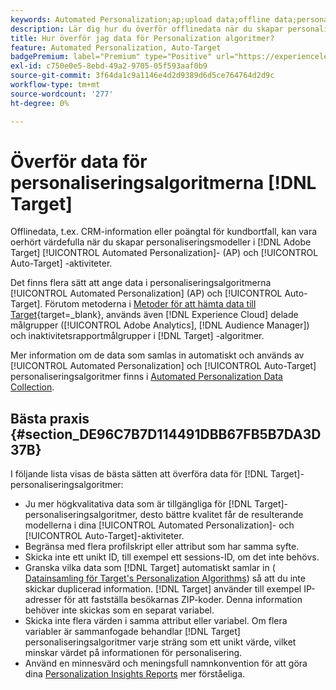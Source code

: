 ```yaml
---
keywords: Automated Personalization;ap;upload data;offline data;personaliseringsalgoritm;auto target;auto target;best practices
description: Lär dig hur du överför offlinedata när du skapar personaliseringsmodeller i  [!DNL Adobe Target] [!UICONTROL Automated Personalization]- (AP) och [!UICONTROL Auto-Target]-aktiviteter.
title: Hur överför jag data för Personalization algoritmer?
feature: Automated Personalization, Auto-Target
badgePremium: label="Premium" type="Positive" url="https://experienceleague.adobe.com/docs/target/using/introduction/intro.html?lang=sv-SE#premium newtab=true" tooltip="Se vad som ingår i Target Premium."
exl-id: c750e0e5-8ebd-49a2-9705-05f593aaf0b9
source-git-commit: 3f64da1c9a1146e4d2d9389d6d5ce764764d2d9c
workflow-type: tm+mt
source-wordcount: '277'
ht-degree: 0%

---
```


# Överför data för personaliseringsalgoritmerna [!DNL Target]

Offlinedata, t.ex. CRM-information eller poängtal för kundbortfall, kan vara oerhört värdefulla när du skapar personaliseringsmodeller i [!DNL Adobe Target] [!UICONTROL Automated Personalization]- (AP) och [!UICONTROL Auto-Target] -aktiviteter.

Det finns flera sätt att ange data i personaliseringsalgoritmerna [!UICONTROL Automated Personalization] (AP) och [!UICONTROL Auto-Target]. Förutom metoderna i [Metoder för att hämta data till Target](https://experienceleague.adobe.com/docs/target-dev/developer/implementation/methods/methods-to-get-data-into-target.html?lang=sv-SE){target=_blank}, används även [!DNL Experience Cloud] delade målgrupper ([!UICONTROL Adobe Analytics], [!DNL Audience Manager]) och inaktivitetsrapportmålgrupper i [!DNL Target] -algoritmer.

Mer information om de data som samlas in automatiskt och används av [!UICONTROL Automated Personalization] och [!UICONTROL Auto-Target] personaliseringsalgoritmer finns i [Automated Personalization Data Collection](/help/main/c-activities/t-automated-personalization/ap-data.md).

## Bästa praxis {#section_DE96C7B7D114491DBB67FB5B7DA3D37B}

I följande lista visas de bästa sätten att överföra data för [!DNL Target]-personaliseringsalgoritmer:

* Ju mer högkvalitativa data som är tillgängliga för [!DNL Target]-personaliseringsalgoritmer, desto bättre kvalitet får de resulterande modellerna i dina [!UICONTROL Automated Personalization]- och [!UICONTROL Auto-Target]-aktiviteter.
* Begränsa med flera profilskript eller attribut som har samma syfte.
* Skicka inte ett unikt ID, till exempel ett sessions-ID, om det inte behövs.
* Granska vilka data som [!DNL Target] automatiskt samlar in ( [Datainsamling för Target&#39;s Personalization Algorithms](/help/main/c-activities/t-automated-personalization/ap-data.md)) så att du inte skickar duplicerad information. [!DNL Target] använder till exempel IP-adresser för att fastställa besökarnas ZIP-koder. Denna information behöver inte skickas som en separat variabel.
* Skicka inte flera värden i samma attribut eller variabel. Om flera variabler är sammanfogade behandlar [!DNL Target] personaliseringsalgoritmer varje sträng som ett unikt värde, vilket minskar värdet på informationen för personalisering.
* Använd en minnesvärd och meningsfull namnkonvention för att göra dina [Personalization Insights Reports](/help/main/c-reports/c-personalization-insights-reports/personalization-insights-reports.md#concept_A897070E1EDC403EB84CFB7A6ECAD767) mer förståeliga.
